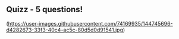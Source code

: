 ﻿## Quizz - 5 questions!
(https://user-images.githubusercontent.com/74169935/144745696-d4282673-33f3-40c4-ac5c-80d5d0d91541.jpg)
